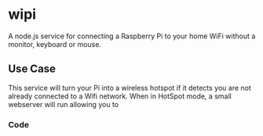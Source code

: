 # wipi
A node.js service for connecting a Raspberry Pi to your home WiFi without a monitor, keyboard or mouse.

## Use Case
This service will turn your Pi into a wireless hotspot if it detects you are not already connected to a Wifi network. When in HotSpot mode, a small webserver will run allowing you to 

### Code

